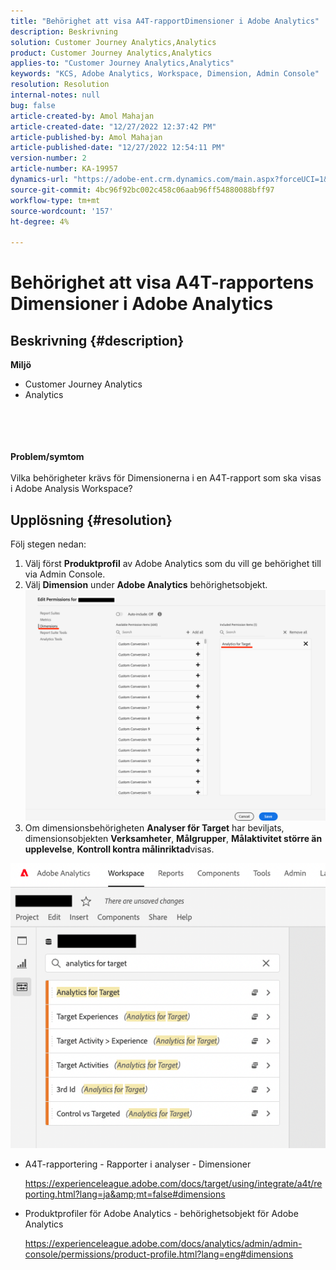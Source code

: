 ```yaml
---
title: "Behörighet att visa A4T-rapportDimensioner i Adobe Analytics"
description: Beskrivning
solution: Customer Journey Analytics,Analytics
product: Customer Journey Analytics,Analytics
applies-to: "Customer Journey Analytics,Analytics"
keywords: "KCS, Adobe Analytics, Workspace, Dimension, Admin Console"
resolution: Resolution
internal-notes: null
bug: false
article-created-by: Amol Mahajan
article-created-date: "12/27/2022 12:37:42 PM"
article-published-by: Amol Mahajan
article-published-date: "12/27/2022 12:54:11 PM"
version-number: 2
article-number: KA-19957
dynamics-url: "https://adobe-ent.crm.dynamics.com/main.aspx?forceUCI=1&pagetype=entityrecord&etn=knowledgearticle&id=98e42340-e385-ed11-81ad-6045bd0067ea"
source-git-commit: 4bc96f92bc002c458c06aab96ff54880088bff97
workflow-type: tm+mt
source-wordcount: '157'
ht-degree: 4%

---
```


# Behörighet att visa A4T-rapportens Dimensioner i Adobe Analytics

## Beskrivning {#description}

<b>Miljö</b>
- Customer Journey Analytics
- Analytics 

<br><br> <br><br><b>Problem/symtom</b><br><br>Vilka behörigheter krävs för Dimensionerna i en A4T-rapport som ska visas i Adobe Analysis Workspace?<br>

## Upplösning {#resolution}

Följ stegen nedan:
1. Välj först <b>Produktprofil</b> av Adobe Analytics som du vill ge behörighet till via Admin Console.
2. Välj <b>Dimension</b> under <b>Adobe Analytics</b> behörighetsobjekt.\
   ![](assets/123b13c2-bb08-ed11-82e4-00224809a4ae.png)
3. Om dimensionsbehörigheten <b>Analyser för Target</b> har beviljats, dimensionsobjekten <b>Verksamheter</b>, <b>Målgrupper</b>, <b>Målaktivitet större än upplevelse</b>, <b>Kontroll kontra målinriktad</b>visas.


![](assets/8b0bbd95-f4f5-ec11-bb3d-000d3a5b0d3b.png)

- A4T-rapportering - Rapporter i analyser - Dimensioner

   https://experienceleague.adobe.com/docs/target/using/integrate/a4t/reporting.html?lang=ja&amp;mt=false#dimensions
- Produktprofiler för Adobe Analytics - behörighetsobjekt för Adobe Analytics

   https://experienceleague.adobe.com/docs/analytics/admin/admin-console/permissions/product-profile.html?lang=eng#dimensions

